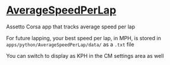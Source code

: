# [AverageSpeedPerLap](https://www.racedepartment.com/downloads/averagespeedperlap.48056/)
Assetto Corsa app that tracks average speed per lap

For future lapping, your best speed per lap, in MPH, is stored in `apps/python/AverageSpeedPerLap/data/` as a `.txt` file

You can switch to display as KPH in the CM settings area as well
